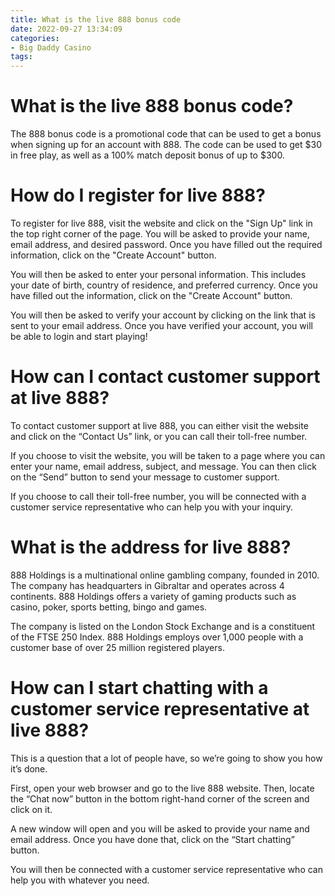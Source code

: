 ```yaml
---
title: What is the live 888 bonus code
date: 2022-09-27 13:34:09
categories:
- Big Daddy Casino
tags:
---
```



#  What is the live 888 bonus code?

The 888 bonus code is a promotional code that can be used to get a bonus when signing up for an account with 888. The code can be used to get $30 in free play, as well as a 100% match deposit bonus of up to $300.

#  How do I register for live 888?

To register for live 888, visit the website and click on the "Sign Up" link in the top right corner of the page. You will be asked to provide your name, email address, and desired password. Once you have filled out the required information, click on the "Create Account" button.

You will then be asked to enter your personal information. This includes your date of birth, country of residence, and preferred currency. Once you have filled out the information, click on the "Create Account" button.

You will then be asked to verify your account by clicking on the link that is sent to your email address. Once you have verified your account, you will be able to login and start playing!

#  How can I contact customer support at live 888?

To contact customer support at live 888, you can either visit the website and click on the “Contact Us” link, or you can call their toll-free number.

If you choose to visit the website, you will be taken to a page where you can enter your name, email address, subject, and message. You can then click on the “Send” button to send your message to customer support.

If you choose to call their toll-free number, you will be connected with a customer service representative who can help you with your inquiry.

#  What is the address for live 888?

888 Holdings is a multinational online gambling company, founded in 2010. The company has headquarters in Gibraltar and operates across 4 continents. 888 Holdings offers a variety of gaming products such as casino, poker, sports betting, bingo and games.

The company is listed on the London Stock Exchange and is a constituent of the FTSE 250 Index. 888 Holdings employs over 1,000 people with a customer base of over 25 million registered players.

#  How can I start chatting with a customer service representative at live 888?

This is a question that a lot of people have, so we’re going to show you how it’s done.

First, open your web browser and go to the live 888 website. Then, locate the “Chat now” button in the bottom right-hand corner of the screen and click on it.

A new window will open and you will be asked to provide your name and email address. Once you have done that, click on the “Start chatting” button.

You will then be connected with a customer service representative who can help you with whatever you need.